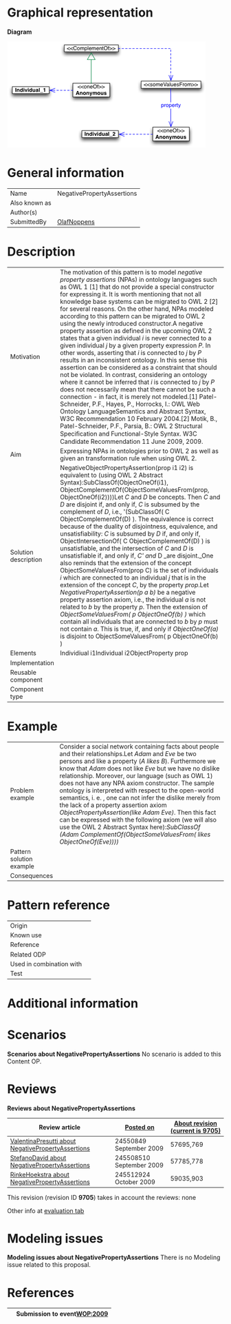 #  Graphical representation


__Diagram__




[![Image:Npa-diagram.png](./Npa-diagram.png)](../Image/Npa-diagram.png.md "Image:Npa-diagram.png")




#  General information




|  |  |
| --- | --- |
|  Name |  NegativePropertyAssertions |
|  Also known as |  |
|  Author(s) |  |
|  SubmittedBy | [OlafNoppens](../User/OlafNoppens.md "User:OlafNoppens") |


  




#  Description




|  |  |
| --- | --- |
|  Motivation |  The motivation of this pattern is to model _negative property assertions_ (NPAs) in ontology languages such as OWL 1 [1] that do not provide a special constructor for expressing it. It is worth mentioning that not all knowledge base systems can be migrated to OWL 2 [2] for several reasons. On the other hand, NPAs modeled according to this pattern can be migrated to OWL 2 using the newly introduced constructor.A negative property assertion as defined in the upcoming OWL 2 states that a given individual _i_ is never connected to a given individual _j_ by a given property expression _P_. In other words, asserting that _i_ is connected to _j_ by _P_ results in an inconsistent ontology. In this sense this assertion can be considered as a constraint that should not be violated. In contrast, considering an ontology where it cannot be inferred that _i_ is connected to _j_ by _P_ does not necessarily mean that there cannot be such a connection - in fact, it is merely not modeled.[1] Patel-Schneider, P.F., Hayes, P., Horrocks, I.: OWL Web Ontology LanguageSemantics and Abstract Syntax, W3C Recommendation 10 February 2004.[2] Motik, B., Patel-Schneider, P.F., Parsia, B.: OWL 2 Structural Speciﬁcation and Functional-Style Syntax. W3C Candidate Recommendation 11 June 2009, 2009. |
|  Aim |  Expressing NPAs in ontologies prior to OWL 2 as well as given an transformation rule when using OWL 2. |
|  Solution description |  NegativeObjectPropertyAssertion(prop i1 i2) is equivalent to (using OWL 2 Abstract Syntax):SubClassOf(ObjectOneOf(i1), ObjectComplementOf(ObjectSomeValuesFrom(prop, ObjectOneOf(i2))))Let _C_ and _D_ be concepts. Then _C_ and _D_ are disjoint if, and only if, _C_ is subsumed by the complement of _D_, i.e., '(SubClassOf( C ObjectComplementOf(D) ). The equivalence is correct because of the duality of disjointness, equivalence, and unsatisfiability: _C_ is subsumed by _D_ if, and only if, ObjectIntersectionOf( C ObjectComplementOf(D) ) is unsatisfiable, and the intersection of _C_ and _D_ is unsatisfiable if, and only if, _C' and_ D _are disjoint._One also reminds that the extension of the concept ObjectSomeValuesFrom(prop C) is the set of individuals _i_ which are connected to an individual _j_ that is in the extension of the concept _C_, by the property _prop_.Let _NegativePropertyAssertion(p a b)_ be a negative property assertion axiom, i.e., the individual _a_ is not related to _b_ by the property _p_. Then the extension of _ObjectSomeValuesFrom( p ObjectOneOf(b) )_ which contain all individuals that are connected to _b_ by _p_ must not contain _a_. This is true, if, and only if _ObjectOneOf(a)_ is disjoint to ObjectSomeValuesFrom( p ObjectOneOf(b) ) |
|  Elements |  Individiual i1Individual i2ObjectProperty prop |
|  Implementation |  |
|  Reusable component |  |
|  Component type |  |


  




#  Example




|  |  |
| --- | --- |
|  Problem example |  Consider a social network containing facts about people and their relationships.Let _Adam_ and _Eve_ be two persons and like a property (_A likes B_). Furthermore we know that _Adam_ does not like _Eve_ but we have no dislike relationship. Moreover, our language (such as OWL 1) does not have any NPA axiom constructor. The sample ontology is interpreted with respect to the open-world semantics, i. e. , one can not infer the dislike merely from the lack of a property assertion axiom _ObjectPropertyAssertion(like Adam Eve)_. Then this fact can be expressed with the following axiom (we will also use the OWL 2 Abstract Syntax here):_SubClassOf (Adam ComplementOf(ObjectSomeValuesFrom( likes ObjectOneOf(Eve))))_ |
|  Pattern solution example |  |
|  Consequences |  |


  




#  Pattern reference




|  |  |
| --- | --- |
|  Origin |  |
|  Known use |  |
|  Reference |  |
|  Related ODP |  |
|  Used in combination with |  |
|  Test |  |


#  Additional information


#  Scenarios



__Scenarios about NegativePropertyAssertions__
No scenario is added to this Content OP.




#  Reviews



__Reviews about NegativePropertyAssertions__


| Review article | [Posted on](../Property/CreationDate.md "Property:CreationDate") | [About revision (current is 9705)](../Property/ReviewAboutVersion.md "Property:ReviewAboutVersion") |
| --- | --- | --- |
| [ValentinaPresutti about NegativePropertyAssertions](../Reviews/ValentinaPresutti_about_NegativePropertyAssertions.md "Reviews:ValentinaPresutti about NegativePropertyAssertions") | 24550849 September 2009 | 57695,769 |
| [StefanoDavid about NegativePropertyAssertions](../Reviews/StefanoDavid_about_NegativePropertyAssertions.md "Reviews:StefanoDavid about NegativePropertyAssertions") | 245508510 September 2009 | 57785,778 |
| [RinkeHoekstra about NegativePropertyAssertions](../Community/RinkeHoekstra_about_NegativePropertyAssertions.md "Community:RinkeHoekstra about NegativePropertyAssertions") | 245512924 October 2009 | 59035,903 |


This revision (revision ID __9705__) takes in account the reviews: none


Other info at [evaluation tab](http://ontologydesignpatterns.org/wiki/index.php?title=Submissions:NegativePropertyAssertions&action=evaluation "http://ontologydesignpatterns.org/wiki/index.php?title=Submissions:NegativePropertyAssertions&action=evaluation")




  




#  Modeling issues



__Modeling issues about NegativePropertyAssertions__
There is no Modeling issue related to this proposal.




  




#  References


  






|  |  Submission to event[WOP:2009](../WOP/2009.md "WOP:2009") |
| --- | --- |